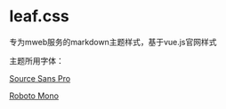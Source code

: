 # leaf.css
专为mweb服务的markdown主题样式，基于vue.js官网样式

主题所用字体：

[Source Sans Pro](https://www.fontsquirrel.com/fonts/source-sans-pro)

[Roboto Mono](https://fonts.google.com/specimen/Roboto+Mono?selection.family=Roboto+Mono)

